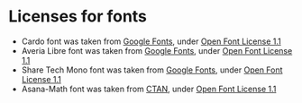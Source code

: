Licenses for fonts
==================

* Cardo font was taken from [Google Fonts][1], under [Open Font License 1.1][2]
* Averia Libre font was taken from [Google Fonts][3], under [Open Font License 1.1][2]
* Share Tech Mono font was taken from [Google Fonts][4], under [Open Font License 1.1][2]
* Asana-Math font was taken from [CTAN][5], under [Open Font License 1.1][2]

[1]: http://www.google.com/fonts/specimen/Cardo
[2]: http://scripts.sil.org/cms/scripts/page.php?site_id=nrsi&id=OFL
[3]: http://www.google.com/fonts/specimen/Averia+Libre
[4]: http://www.google.com/fonts/specimen/Share+Tech+Mono
[5]: http://www.ctan.org/tex-archive/fonts/Asana-Math/
